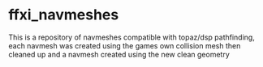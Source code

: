 # ffxi_navmeshes
This is a repository of navmeshes compatible with topaz/dsp pathfinding, each navmesh was created using the games own collision mesh then cleaned up and a navmesh created using the new clean geometry
